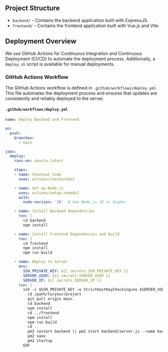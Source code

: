## Project Structure

- `backend/` - Contains the backend application built with ExpressJS.
- `frontend/` - Contains the frontend application built with Vue.js and Vite.

## Deployment Overview

We use GitHub Actions for Continuous Integration and Continuous Deployment (CI/CD) to automate the deployment process. Additionally, a `deploy.sh` script is available for manual deployments.

### GitHub Actions Workflow

The GitHub Actions workflow is defined in `.github/workflows/deploy.yml`. This file automates the deployment process and ensures that updates are consistently and reliably deployed to the server.

#### `.github/workflows/deploy.yml`

```yaml
name: Deploy Backend and Frontend

on:
  push:
    branches:
      - main

jobs:
  deploy:
    runs-on: ubuntu-latest

    steps:
    - name: Checkout Code
      uses: actions/checkout@v2

    - name: Set up Node.js
      uses: actions/setup-node@v2
      with:
        node-version: '18'  # Use Node.js 18 or higher

    - name: Install Backend Dependencies
      run: |
        cd backend
        npm install

    - name: Install Frontend Dependencies and Build
      run: |
        cd frontend
        npm install
        npm run build

    - name: Deploy to Server
      env:
        SSH_PRIVATE_KEY: ${{ secrets.SSH_PRIVATE_KEY }}
        SERVER_USER: ${{ secrets.SERVER_USER }}
        SERVER_IP: ${{ secrets.SERVER_IP }}
      run: |
        ssh -i $SSH_PRIVATE_KEY -o StrictHostKeyChecking=no $SERVER_USER@$SERVER_IP << 'EOF'
          cd /path/to/your/project
          git pull origin main
          cd backend
          npm install
          cd ../frontend
          npm install
          npm run build
          cd ..
          pm2 restart backend || pm2 start backend/server.js --name backend
          pm2 save
          pm2 startup
        EOF
